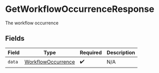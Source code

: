 # GetWorkflowOccurrenceResponse

The workflow occurrence


## Fields

| Field                                                           | Type                                                            | Required                                                        | Description                                                     |
| --------------------------------------------------------------- | --------------------------------------------------------------- | --------------------------------------------------------------- | --------------------------------------------------------------- |
| `data`                                                          | [WorkflowOccurrence](../../models/shared/workflowoccurrence.md) | :heavy_check_mark:                                              | N/A                                                             |